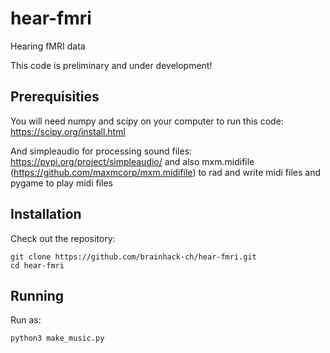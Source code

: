# hear-fmri
Hearing fMRI data

This code is preliminary and under development!

## Prerequisities
You will need numpy and scipy on your computer to run this code: https://scipy.org/install.html

And simpleaudio for processing sound files: https://pypi.org/project/simpleaudio/
and also mxm.midifile (https://github.com/maxmcorp/mxm.midifile) to rad and write midi files and pygame to play midi files

## Installation
Check out the repository:
```
git clone https://github.com/brainhack-ch/hear-fmri.git
cd hear-fmri
```

## Running
Run as:
```
python3 make_music.py
```
